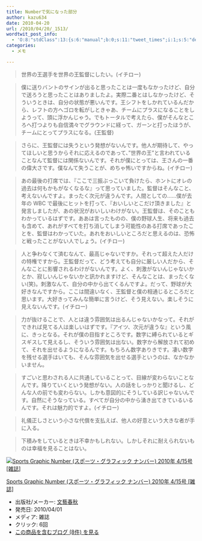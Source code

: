 ```yaml
---
title: Numberで気になった部分
author: kazu634
date: 2010-04-20
url: /2010/04/20/_1513/
wordtwit_post_info:
  - 'O:8:"stdClass":13:{s:6:"manual";b:0;s:11:"tweet_times";i:1;s:5:"delay";i:0;s:7:"enabled";i:1;s:10:"separation";s:2:"60";s:7:"version";s:3:"3.7";s:14:"tweet_template";b:0;s:6:"status";i:2;s:6:"result";a:0:{}s:13:"tweet_counter";i:2;s:13:"tweet_log_ids";a:1:{i:0;i:5231;}s:9:"hash_tags";a:0:{}s:8:"accounts";a:1:{i:0;s:7:"kazu634";}}'
categories:
  - メモ

---
```

<div class="section">
<blockquote>
<p>
      世界の王選手を世界の王監督にしたい。(イチロー)
</p>
</blockquote>
  
<blockquote>
<p>
      僕に送りバントのサインが出ると思ったことは一度もなかったけど、自分で送ろうと思ったことはありましたよ。実際二番とはしなかったけど、そういうときは、自分の状態が悪いんです。王シフトをしかれているんだから、レフトの方へゴロを転がしときゃあ、チームにプラスになることをしようって、頭に浮かんじゃう。でもトータルで考えたら、僕がそんなところへ打つよりも自信満々でグラウンドに経って、ガーンと打ったほうが、チームにとってプラスになる。(王監督)
</p>
</blockquote>
  
<blockquote>
<p>
      さらに、王監督には失うという発想がないんです。他人が期待して、やってほしいと思うからそれに応えるのであって、&#8221;世界の王&#8221;と言われていることなんて監督には関係ないんです。それが僕にとっては、王さんの一番の偉大さです。僕なんて失うことが、めちゃ怖いですからね。(イチロー)
</p>
</blockquote>
  
<blockquote>
<p>
      あの最後の打席では、『ここで三振ぶっこいて負けたら、ホントにオレの過去は何もかもがなくなるな』って思っていました。監督はそんなこと、考えないんですよ。まったく次元が違うんです。人間としての……僕が去年の WBC で最後にヒットを打って、『おいしいとこだけ頂きました』と発言しましたが、あの状況がおいしいわけがない。王監督は、そのこともわかっているはずです。ああは言ったものの、僕の野球人生、将来も過去も含めて、あれがすべてを打ち消してしまう可能性のある打席であったことを、監督はわかっていた。あれをおいしいところだと思えるのは、恐怖と戦ったことがない人でしょう。(イチロー)
</p>
</blockquote>
  
<blockquote>
<p>
      人と争わなくて済むなんて、最高じゃないですか。それって超えた人だけの特権ですから。王監督だって、どう考えても自分に厳しい人だから、そんなことに影響されるわけがないんです。よく、刺激がないんじゃないかとか、寂しいんじゃないかと訊かれますけど、そんなことは、まったくない(笑)。刺激なんて、自分の中から出てくるんですよ。だって、野球が大好きなんですから。ここは間違いなく、王監督と僕の相通じるところだと思います。大好きってみんな簡単に言うけど、そう見えない。楽しそうに見えないんです。(イチロー)
</p>
</blockquote>
  
<blockquote>
<p>
      力が抜けることで、人とは違う雰囲気は出るんじゃないかなって。それができれば見てる人は楽しいはずです。『アイツ、次元が違うな』という風に、きっとなる。それが僕の目指すところです。数字に縛られているとギスギスして見えるし、そういう雰囲気は出ない。数字から解放されて初めて、それを出せるようになるんです。もちろん数字ありきです。凄い数字を残せる選手はいても、そんな雰囲気を出せる選手というのは、なかなかいません。
</p>
</blockquote>
  
<blockquote>
<p>
      すごいと思わされる人に共通していることって、目線が変わらないことなんです。降りていくという発想がない。人の話をしっかりと聞けるし、どんな人の前でも変わらない。しかも意図的にそうしている訳じゃないんです。自然にそうなっている。すべてが自分の中から湧き出てきているいるんです。それは魅力的ですよ。(イチロー)
</p>
</blockquote>
  
<blockquote>
<p>
      礼儀正しさという小さな代償を支払えば、他人の好意という大きな者が手に入る。
</p>
</blockquote>
  
<blockquote>
<p>
      下積みをしているときは不幸かもしれない。しかしそれに耐えられないものは幸福を見ることはない。
</p>
</blockquote>
  
<div class="hatena-asin-detail">
<a href="http://www.amazon.co.jp/dp/B003D7CHOY/?tag=hatena_st1-22&ascsubtag=d-7ibv" onclick="__gaTracker('send', 'event', 'outbound-article', 'http://www.amazon.co.jp/dp/B003D7CHOY/?tag=hatena_st1-22&ascsubtag=d-7ibv', '');"><img src="https://images-na.ssl-images-amazon.com/images/I/51VGZvnOmkL._SL160_.jpg" class="hatena-asin-detail-image" alt="Sports Graphic Number (スポーツ・グラフィック ナンバー) 2010年 4/15号 [雑誌]" title="Sports Graphic Number (スポーツ・グラフィック ナンバー) 2010年 4/15号 [雑誌]" /></a></p> 
    
<div class="hatena-asin-detail-info">
<p class="hatena-asin-detail-title">
<a href="http://www.amazon.co.jp/dp/B003D7CHOY/?tag=hatena_st1-22&ascsubtag=d-7ibv" onclick="__gaTracker('send', 'event', 'outbound-article', 'http://www.amazon.co.jp/dp/B003D7CHOY/?tag=hatena_st1-22&ascsubtag=d-7ibv', 'Sports Graphic Number (スポーツ・グラフィック ナンバー) 2010年 4/15号 [雑誌]');">Sports Graphic Number (スポーツ・グラフィック ナンバー) 2010年 4/15号 [雑誌]</a>
</p>
      
<ul>
<li>
<span class="hatena-asin-detail-label">出版社/メーカー:</span> <a href="http://d.hatena.ne.jp/keyword/%CA%B8%E9%BA%BD%D5%BD%A9" onclick="__gaTracker('send', 'event', 'outbound-article', 'http://d.hatena.ne.jp/keyword/%CA%B8%E9%BA%BD%D5%BD%A9', '文藝春秋');" class="keyword">文藝春秋</a>
</li>
<li>
<span class="hatena-asin-detail-label">発売日:</span> 2010/04/01
</li>
<li>
<span class="hatena-asin-detail-label">メディア:</span> 雑誌
</li>
<li>
<span class="hatena-asin-detail-label">クリック</span>: 6回
</li>
<li>
<a href="http://d.hatena.ne.jp/asin/B003D7CHOY" onclick="__gaTracker('send', 'event', 'outbound-article', 'http://d.hatena.ne.jp/asin/B003D7CHOY', 'この商品を含むブログ (8件) を見る');" target="_blank">この商品を含むブログ (8件) を見る</a>
</li>
</ul>
</div>
    
<div class="hatena-asin-detail-foot">
</div>
</div>
</div>
